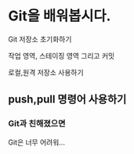 # Git을 배워봅시다.

Git 저장소 초기화하기

작업 영역, 스테이징 영역 그리고 커밋

로컬,원격 저장소 사용하기

## push,pull 명령어 사용하기

### Git과 친해졌으면
Git은 너무 어려워...
